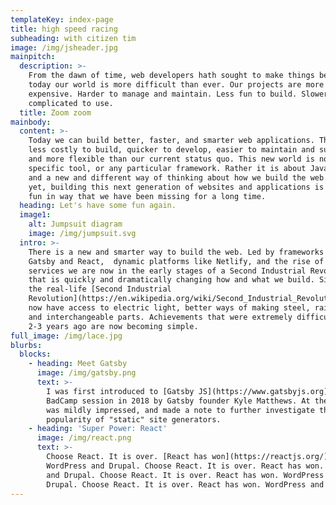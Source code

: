 ```yaml
---
templateKey: index-page
title: high speed racing
subheading: with citizen tim
image: /img/jsheader.jpg
mainpitch:
  description: >-
    From the dawn of time, web developers hath sought to make things better. But
    today our world is more difficult than ever. Our projects are more
    expensive. Harder to manage and maintain. Less fun to build. Slower and more
    complicated to use.
  title: Zoom zoom
mainbody:
  content: >-
    Today we can build better, faster, and smarter web applications. They are
    less costly to build, quicker to develop, easier to maintain and support,
    and more flexible than our current status quo. This new world is not about a
    specific tool, or any particular framework. Rather it is about Javascript,
    and a new and different way of thinking about how we build the web. Best
    yet, building this next generation of websites and applications is simply
    fun in way that we have been missing for a long time.
  heading: Let's have some fun again.
  image1:
    alt: Jumpsuit diagram
    image: /img/jumpsuit.svg
  intro: >-
    There is a new and smarter way to build the web. Led by frameworks such as
    Gatsby and React,  dynamic platforms like Netlify, and the rise of managed
    services we are now in the early stages of a Second Industrial Revolution
    that is quickly and dramatically changing how and what we build. Similar to
    the real-life [Second Industrial
    Revolution](https://en.wikipedia.org/wiki/Second_Industrial_Revolution), we
    now have access to electric light, better ways of making steel, railroads,
    and interchangeable parts. Achievements that were extremely difficult even
    2-3 years ago are now becoming simple.
full_image: /img/lace.jpg
blurbs:
  blocks:
    - heading: Meet Gatsby
      image: /img/gatsby.png
      text: >-
        I was first introduced to [Gatsby JS](https://www.gatsbyjs.org) at a
        BadCamp session in 2018 by Gatsby founder Kyle Matthews. At the time I
        was mildly impressed, and made a note to further investigate the growing
        popularity of "static" site generators.
    - heading: 'Super Power: React'
      image: /img/react.png
      text: >-
        Choose React. It is over. [React has won](https://reactjs.org/).
        WordPress and Drupal. Choose React. It is over. React has won. WordPress
        and Drupal. Choose React. It is over. React has won. WordPress and
        Drupal. Choose React. It is over. React has won. WordPress and Drupal.
---
```


